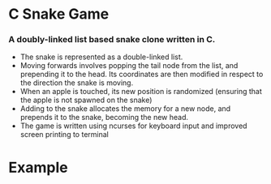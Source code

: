 # C Snake Game
### A doubly-linked list based snake clone written in C.
- The snake is represented as a double-linked list.
- Moving forwards involves popping the tail node from the list, and prepending it to the head. Its coordinates are then modified in respect to the direction the snake is moving.
- When an apple is touched, its new position is randomized (ensuring that the apple is not spawned on the snake)
- Adding to the snake allocates the memory for a new node, and prepends it to the snake, becoming the new head.
- The game is written using ncurses for keyboard input and improved screen printing to terminal

# Example
